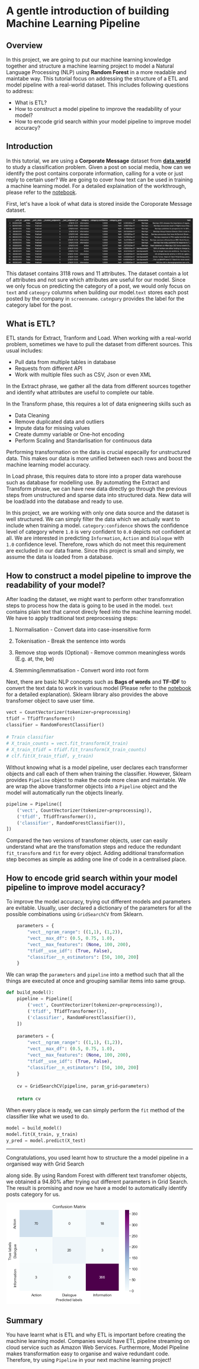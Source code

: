 # A gentle introduction of building Machine Learning Pipeline

## Overview

In this project, we are going to put our machine learning knowledge together and structure a machine learning project to model a Natural Language Processing (NLP) using **Random Forest** in a more readable and maintabe way. This tutorial focus on addressing the structure of a ETL and model pipeline with a real-world dataset. This includes following questions to address:

- What is ETL?
- How to construct a model pipeline to improve the readability of your model?
- How to encode grid search within your model pipeline to improve model accuracy?



## Introduction

In this tutorial, we are using a **Corporate Message** dataset from [**data.world**](https://data.world/crowdflower/corporate-messaging) to study a classification problem. Given a post on social media, how can we identify the post contains corporate information, calling for a vote or just reply to certain user? We are going to cover how text can be used in training a machine learning model. For a detailed explaination of the workthrough, please refer to the [notebook](https://github.com/AustinCheang/Introduction-to-Machine-Learning-Pipeline/blob/main/Intro_Cop_Msg.ipynb).



First, let's have a look of what data is stored inside the Coroporate Message dataset. 

![Screenshot 2022-07-02 at 18.45.44](dataset_overview.png)

This dataset contains 3118 rows and 11 attributes. The dataset contain a lot of attributes and not sure which attributes are useful for our model. Since we only focus on predicting the category of a post, we would only focus on `text` and `cateogry` columns when building our model.`text` stores each post posted by the company in `screenname`. `category` provides the label for the category label for the post. 



## What is ETL?

ETL stands for Extract, Tranform and Load. When working with a real-world problem, sometimes we have to pull the dataset from different sources. This usual includes:

- Pull data from multiple tables in database
- Requests from different API
- Work with multiple files such as CSV, Json or even XML

In the Extract phrase, we gather all the data from different sources together and identify what attributes are useful to complete our table.



In the Transform phase, this requires a lot of data enigneering skills such as 

- Data Cleaning
- Remove duplicated data and outliers
- Impute data for missing values
- Create dummy variable or One-hot encoding
- Perform Scaling and Standarlisation for continuous data

Performing transformation on the data is crucial especailly for unstructured data. This makes our data is more unified between each rows and boost the machine learning model accuracy. 



In Load phrase, this requires data to store into a proper data warehouse such as database for modelling use. By automating the Extract and Transform phrase, we can have new data directly go through the previous steps from unstructured and sparse data into structured data. New data will be load/add into the database and ready to use.



In this project, we are working with only one data source and the dataset is well structured. We can simply filter the data which we actually want to include when training a model. `category:confidence` shows the confidence level of category where `1.0` is very confident to `0.0` depicts not confident at all. We are interested in predicting `Information`, `Action` and `Dialogue` with `1.0` confidence level. Therefore, rows which do not meet this requirement are excluded in our data frame. Since this project is small and simply, we assume the data is loaded from a database.



## How to construct a model pipeline to improve the readability of your model?

After loading the dataset, we might want to perform other transfomration steps to process how the data is going to be used in the model. `text` contains plain text that cannot direcly feed into the machine learning model. We have to apply traditional text preprocessing steps:

1. Normalisation - Convert data into case-insensitive form

2. Tokenisation - Break the sentence into words

3. Remove stop words (Optional) - Remove common meaningless words (E.g. at, the, be)

4. Stemming/lemmatisation - Convert word into root form



Next, there are basic NLP concepts such as **Bags of words** and **TF-IDF** to convert the text data to work in various model (Please refer to the [notebook](https://github.com/AustinCheang/Introduction-to-Machine-Learning-Pipeline/blob/main/Intro_Cop_Msg.ipynb) for a detailed explanation). Sklearn library also provides the above transfomer object to save user time. 

```Python
vect = CountVectorizer(tokenizer=preprocessing)
tfidf = TfidfTransformer()
classifier = RandomForestClassifier()

# Train classifier
# X_train_counts = vect.fit_transform(X_train)
# X_train_tfidf = tfidf.fit_transform(X_train_counts)
# clf.fit(X_train_tfidf, y_train)
```



Without knowing what is a model pipeline, user declares each transformer objects and call each of them when training the classifier. However, Sklearn provides `Pipeline` object to make the code more clean and maintable. We are wrap the above transformer objects into a `Pipeline` object and the model will automatically run the objects linearly.

```Python
pipeline = Pipeline([
    ('vect', CountVectorizer(tokenizer=preprocessing)),
    ('tfidf', TfidfTransformer()),
    ('classifier', RandomForestClassifier()),
])
```

Compared the two versions of transfomer objects, user can easily understand what are the transfomation steps and reduce the redundant `fit_transform` and `fit` for every object. Adding additional transformation step becomes as simple as adding one line of code in a centralised place.



## How to encode grid search within your model pipeline to improve model accuracy?

To improve the model accuracy, trying out different models and parameters are evitable. Usually, user declared a dictionary of the parameters for all the possible combinations using `GridSearchCV` from Sklearn.

```Python
    parameters = {
        "vect__ngram_range": ((1,1), (1,2)),
        "vect__max_df": (0.5, 0.75, 1.0),
        "vect__max_features": (None, 100, 200),
        "tfidf__use_idf": (True, False),
        "classifier__n_estimators": [50, 100, 200]
    }
```

We can wrap the `parameters` and `pipeline` into a method such that all the things are executed at once and grouping samiliar items into same group.

```Python
def build_model():
    pipeline = Pipeline([
        ('vect', CountVectorizer(tokenizer=preprocessing)),
        ('tfidf', TfidfTransformer()),
        ('classifier', RandomForestClassifier()),
    ])

    parameters = {
        "vect__ngram_range": ((1,1), (1,2)),
        "vect__max_df": (0.5, 0.75, 1.0),
        "vect__max_features": (None, 100, 200),
        "tfidf__use_idf": (True, False),
        "classifier__n_estimators": [50, 100, 200]
    }

    cv = GridSearchCV(pipeline, param_grid=parameters)

    return cv
```

When every place is ready, we can simply perform the `fit` method of the classifier like what we used to do.

```Python
model = build_model()
model.fit(X_train, y_train)
y_pred = model.predict(X_test)
```



------

Congratulations, you used learnt how to structure the a model pipeline in a organised way with Grid Search 

along side. By using Random Forest with different text transfomer objects, we obtained a 94.80% after trying out different parameters in Grid Search. The result is promising and now we have a model to automatically identify posts category for us.

![output](./output.png)





## Summary

You have learnt what is ETL and why ETL is important before creating the machine learning model. Companies would have ETL pipeline streaming on cloud service such as Amazon Web Services. Furthermore, Model Pipeline makes transformation easy to organise and waive redundant code. Therefore, try using `Pipeline` in your next machine learning project!
